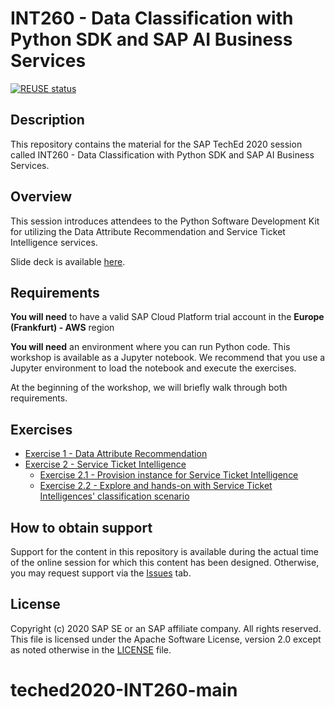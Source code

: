 # INT260 - Data Classification with Python SDK and SAP AI Business Services

[![REUSE status](https://api.reuse.software/badge/github.com/SAP-samples/teched2020-INT260)](https://api.reuse.software/info/github.com/SAP-samples/teched2020-INT260)

## Description

This repository contains the material for the SAP TechEd 2020 session called INT260 - Data Classification with Python SDK and SAP AI Business Services.

## Overview

This session introduces attendees to the Python Software Development Kit for utilizing the Data Attribute Recommendation and Service Ticket Intelligence services.

Slide deck is available [here](/INT260.pdf).

## Requirements

**You will need** to have a valid SAP Cloud Platform trial account in the **Europe (Frankfurt) - AWS** region

**You will need** an environment where you can run Python code. This workshop is available as a Jupyter notebook.
We recommend that you use a Jupyter environment to load the notebook and execute the exercises.

At the beginning of the workshop, we will briefly walk through both requirements.

## Exercises

- [Exercise 1 - Data Attribute Recommendation](exercises/ex1-DAR/README.md)
- [Exercise 2 - Service Ticket Intelligence](exercises/ex2-STI)
    - [Exercise 2.1 - Provision instance for Service Ticket Intelligence](exercises/ex2-STI/ex2.1)
    - [Exercise 2.2 - Explore and hands-on with Service Ticket Intelligences' classification scenario](exercises/ex2-STI/ex2.2)


## How to obtain support

Support for the content in this repository is available during the actual time of the online session for which this content has been designed. Otherwise, you may request support via the [Issues](../../issues) tab.

## License
Copyright (c) 2020 SAP SE or an SAP affiliate company. All rights reserved. This file is licensed under the Apache Software License, version 2.0 except as noted otherwise in the [LICENSE](LICENSES/Apache-2.0.txt) file.
# teched2020-INT260-main
